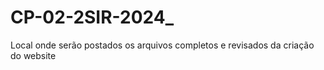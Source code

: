 # CP-02-2SIR-2024_

Local onde serão postados os arquivos completos e revisados da criação do website
